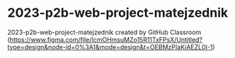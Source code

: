 # 2023-p2b-web-project-matejzednik
2023-p2b-web-project-matejzednik created by GitHub Classroom
(https://www.figma.com/file/IcmOHmsuMZo15R11TxFPsX/Untitled?type=design&node-id=0%3A1&mode=design&t=OEBMzPIaKiAEZL0I-1)
